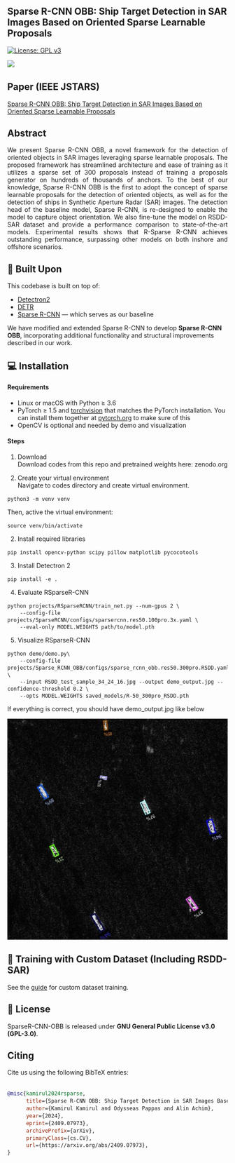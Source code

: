 ## Sparse R-CNN OBB: Ship Target Detection in SAR Images Based on Oriented Sparse Learnable Proposals
[![License: GPL v3](https://img.shields.io/badge/License-GPLv3-blue.svg)](https://www.gnu.org/licenses/gpl-3.0)

![](readme/Overall_architecture.png)
## Paper (IEEE JSTARS)
[Sparse R-CNN OBB: Ship Target Detection in SAR Images Based on Oriented Sparse Learnable Proposals](https://arxiv.org/abs/2409.07973)

## Abstract
<p align="justify">
We present Sparse R-CNN OBB, a novel framework for the detection of oriented objects in SAR images leveraging sparse learnable proposals. 
The proposed framework has streamlined architecture and ease of training as it utilizes a sparse set of 300 proposals instead of training a proposals generator on hundreds of thousands of anchors.
To the best of our knowledge, Sparse R-CNN OBB is the first to adopt the concept of sparse learnable proposals for the detection of oriented objects, as well as for the detection of ships in Synthetic Aperture Radar (SAR) images.
The detection head of the baseline model, Sparse R-CNN, is re-designed to enable the model to capture object orientation. 
We also fine-tune the model on RSDD-SAR dataset and provide a performance comparison to state-of-the-art models.
Experimental results shows that R-Sparse R-CNN achieves outstanding performance, surpassing other models on both inshore and offshore scenarios. 

## 🧱 Built Upon

This codebase is built on top of:

- [Detectron2](https://github.com/facebookresearch/detectron2)
- [DETR](https://github.com/facebookresearch/detr)
- [Sparse R-CNN](https://github.com/PeizeSun/SparseR-CNN) — which serves as our baseline

We have modified and extended Sparse R-CNN to develop **Sparse R-CNN OBB**, incorporating additional functionality and structural improvements described in our work.


## 💻 Installation
#### Requirements
- Linux or macOS with Python ≥ 3.6
- PyTorch ≥ 1.5 and [torchvision](https://github.com/pytorch/vision/) that matches the PyTorch installation.
  You can install them together at [pytorch.org](https://pytorch.org) to make sure of this
- OpenCV is optional and needed by demo and visualization

#### Steps
1. Download \
   Download codes from this repo and pretrained weights here: zenodo.org
   
1. Create your virtual environment \
   Navigate to codes directory and create virtual environment.
```
python3 -m venv venv
```
  Then, active the virtual environment:

```
source venv/bin/activate
```
2. Install required libraries
```
pip install opencv-python scipy pillow matplotlib pycocotools
```
3. Install Detectron 2
```
pip install -e .
```

4. Evaluate RSparseR-CNN
```
python projects/RSparseRCNN/train_net.py --num-gpus 2 \
    --config-file projects/SparseRCNN/configs/sparsercnn.res50.100pro.3x.yaml \
    --eval-only MODEL.WEIGHTS path/to/model.pth
```

5. Visualize RSparseR-CNN
```    
python demo/demo.py\
    --config-file projects/Sparse_RCNN_OBB/configs/sparse_rcnn_obb.res50.300pro.RSDD.yaml \
    --input RSDD_test_sample_34_24_16.jpg --output demo_output.jpg --confidence-threshold 0.2 \
    --opts MODEL.WEIGHTS saved_models/R-50_300pro_RSDD.pth
```
If everything is correct, you should have demo_output.jpg like below

![Demo Output](demo_output.jpg)

## 🧠 Training with Custom Dataset (Including RSDD-SAR)
See the [guide](./TRAINING.md) for custom dataset training.

## 📜 License

SparseR-CNN-OBB is released under **GNU General Public License v3.0 (GPL-3.0)**.


## Citing

Cite us using the following BibTeX entries:

```BibTeX

@misc{kamirul2024rsparse,
      title={Sparse R-CNN OBB: Ship Target Detection in SAR Images Based on Oriented Sparse Proposals}, 
      author={Kamirul Kamirul and Odysseas Pappas and Alin Achim},
      year={2024},
      eprint={2409.07973},
      archivePrefix={arXiv},
      primaryClass={cs.CV},
      url={https://arxiv.org/abs/2409.07973}, 
}

```
